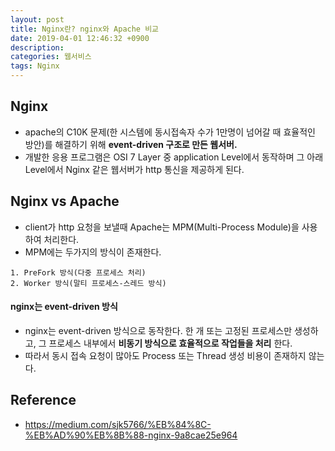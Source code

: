 ```yaml
---
layout: post
title: Nginx란? nginx와 Apache 비교
date: 2019-04-01 12:46:32 +0900
description:
categories: 웹서비스
tags: Nginx
---
```


## Nginx

- apache의 C10K 문제(한 시스템에 동시접속자 수가 1만명이 넘어갈 때 효율적인 방안)를 해결하기 위해 **event-driven 구조로 만든 웹서버.**
- 개발한 응용 프로그램은 OSI 7 Layer 중 application Level에서 동작하며 그 아래 Level에서 Nginx 같은 웹서버가 http 통신을 제공하게 된다.

## Nginx vs Apache

- client가 http 요청을 보낼때 Apache는 MPM(Multi-Process Module)을 사용하여 처리한다.
- MPM에는 두가지의 방식이 존재한다.

```
1. PreFork 방식(다중 프로세스 처리)
2. Worker 방식(말티 프로세스-스레드 방식)
```

#### nginx는 event-driven 방식

- nginx는 event-driven 방식으로 동작한다. 한 개 또는 고정된 프로세스만 생성하고, 그 프로세스 내부에서 **비동기 방식으로 효율적으로 작업들을 처리** 한다.
- 따라서 동시 접속 요청이 많아도 Process 또는 Thread 생성 비용이 존재하지 않는다.

## Reference

- https://medium.com/sjk5766/%EB%84%8C-%EB%AD%90%EB%8B%88-nginx-9a8cae25e964
